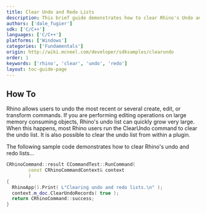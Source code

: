```yaml
---
title: Clear Undo and Redo Lists
description: This brief guide demonstrates how to clear Rhino's Undo and Redo lists using C/C++.
authors: ['dale_fugier']
sdk: ['C/C++']
languages: ['C/C++']
platforms: ['Windows']
categories: ['Fundamentals']
origin: http://wiki.mcneel.com/developer/sdksamples/clearundo
order: 1
keywords: ['rhino', 'clear', 'undo', 'redo']
layout: toc-guide-page
---
```


 
## How To

Rhino allows users to undo the most recent or several create, edit, or transform commands. If you are performing editing operations on large memory consuming objects, Rhino's undo list can quickly grow very large. When this happens, most Rhino users run the ClearUndo command to clear the undo list. It is also possible to clear the undo list from within a plugin.

The following sample code demonstrates how to clear Rhino's undo and redo lists...

```cpp
CRhinoCommand::result CCommandTest::RunCommand(
        const CRhinoCommandContext& context
        )
{
  RhinoApp().Print( L"Clearing undo and redo lists.\n" );
  context.m_doc.ClearUndoRecords( true );
  return CRhinoCommand::success;
}
```
